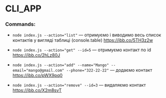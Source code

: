 # CLI_APP

### Commands:

- `node index.js --action="list"` &mdash; отримуємо і виводимо весь список контактів у вигляді таблиці (console.table)
https://ibb.co/5TH3z2w

- `node index.js --action="get" --id=5` &mdash; отримуємо контакт по id
https://ibb.co/2hLz80J

- `node index.js --action="add" --name="Mango" --email="mango@gmail.com" --phone="322-22-22"` &mdash; додаємо контакт
https://ibb.co/pWX9pq0

- `node index.js --action="remove" --id=3` &mdash; видаляємо контакт
https://ibb.co/X2m8svT
